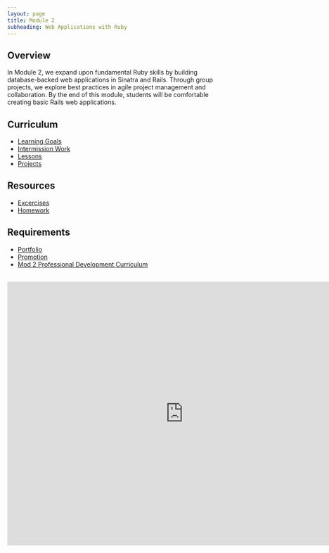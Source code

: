 ```yaml
---
layout: page
title: Module 2
subheading: Web Applications with Ruby
---
```


## Overview

In Module 2, we expand upon fundamental Ruby skills by building database-backed web applications in Sinatra and Rails. Through group projects, we explore best practices in agile project management and collaboration. By the end of this module, students will be comfortable creating basic Rails web applications.

## Curriculum

* [Learning Goals](./success/learning_goals)<br>
* [Intermission Work](./intermission_work)<br>
* [Lessons](resources/curriculum)<br>
* [Projects](projects/index)<br>

## Resources
* [Excercises](resources/index)<br>
* [Homework](resources/homework)<br>

## Requirements
* [Portfolio](./portfolios/portfolio_requirements)<br>
* [Promotion](./success)<br>
* [Mod 2 Professional Development Curriculum](https://github.com/turingschool/career-development-curriculum/tree/master/module_two)

<br>

<iframe src="https://calendar.google.com/calendar/embed?mode=week&src=casimircreative.com_rps2hg1nfqjih4rcl3gl6s4lpk%40group.calendar.google.com&ctz=America/Denver" style="border: 0" width="800" height="600" frameborder="0" scrolling="no"></iframe>
